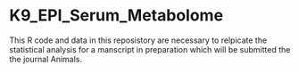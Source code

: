 # K9_EPI_Serum_Metabolome

This R code and data in this reposistory are necessary to relpicate the statistical analysis for a manscript in preparation which will be submitted the the journal Animals.
